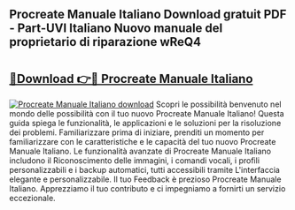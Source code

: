 ## Procreate Manuale Italiano Download gratuit PDF - Part-UVI Italiano Nuovo manuale del proprietario di riparazione wReQ4

# <h2><a href="http://dfa4ohv.blite.top/?on=Procreate+Manuale+Italiano">🔗Download 👉🔴 Procreate Manuale Italiano</a></h2>

[![Procreate Manuale Italiano download](https://i.imgur.com/lujVjoI.png)](http://dfa4ohv.blite.top/?on=Procreate+Manuale+Italiano)
Scopri le possibilità benvenuto nel mondo delle possibilità con il tuo nuovo Procreate Manuale Italiano! Questa guida spiega le funzionalità, le applicazioni e le soluzioni per la risoluzione dei problemi. Familiarizzare prima di iniziare, prenditi un momento per familiarizzare con le caratteristiche e le capacità del tuo nuovo Procreate Manuale Italiano. Le funzionalità avanzate di Procreate Manuale Italiano includono il Riconoscimento delle immagini, i comandi vocali, i profili personalizzabili e i backup automatici, tutti accessibili tramite L'interfaccia elegante e personalizzabile. Il tuo Feedback è prezioso Procreate Manuale Italiano. Apprezziamo il tuo contributo e ci impegniamo a fornirti un servizio eccezionale.
